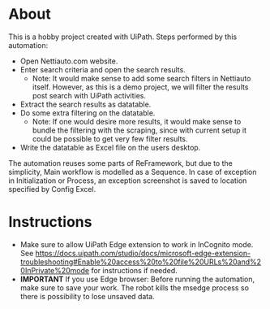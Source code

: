 # About

This is a hobby project created with UiPath. Steps performed by this automation:

- Open Nettiauto.com website.
- Enter search criteria and open the search results.
	- Note: It would make sense to add some search filters in Nettiauto itself. However, as this is a demo project, we will filter the results post search with UiPath activities.
- Extract the search results as datatable.
- Do some extra filtering on the datatable.
	- Note: If one would desire more results, it would make sense to bundle the filtering with the scraping, since with current setup it could be possible to get very few filter results.
- Write the datatable as Excel file on the users desktop.

The automation reuses some parts of ReFramework, but due to the simplicity, Main workflow is modelled as a Sequence. In case of exception in Initialization or Process, an exception screenshot is saved to location specified by Config Excel.

# Instructions

- Make sure to allow UiPath Edge extension to work in InCognito mode. See https://docs.uipath.com/studio/docs/microsoft-edge-extension-troubleshooting#Enable%20access%20to%20file%20URLs%20and%20InPrivate%20mode for instructions if needed.
- **IMPORTANT** If you use Edge browser: Before running the automation, make sure to save your work. The robot kills the msedge process so there is possibility  to lose unsaved data.